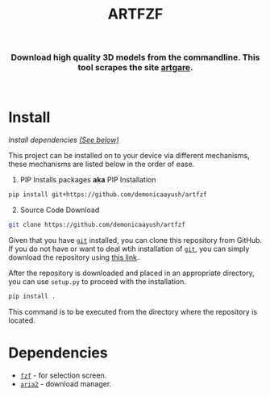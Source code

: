 <h1 align="center">
  ARTFZF
</h1>
<br>
<h3 align="center">
Download high quality 3D models from the commandline. This tool scrapes the site <a href="https://artgare.com">artgare</a>.
</h3>
<br>

# Install

<i>Install dependencies <a href="https://github.com/DemonicAayush/artfzf#dependencies">(See below)</a></i>

This project can be installed on to your device via different mechanisms, these mechanisms are listed below in the order of ease.

1. PIP Installs packages <b>aka</b> PIP Installation
```sh
pip install git+https://github.com/demonicaayush/artfzf
```

2. Source Code Download
```sh
git clone https://github.com/demonicaayush/artfzf
```
Given that you have [`git`](https://git-scm.com) installed, you can clone this repository from GitHub. If you do not have or want to deal wtih installation of [`git`](https://git-scm.com), you can simply download the repository using <a href="https://gitHub.com/DemonicAayush/artfzf/archive/refs/heads/master.zip">this link</a>.

After the repository is downloaded and placed in an appropriate directory, you can use `setup.py` to proceed with the installation.
```sh
pip install .
```
This command is to be executed from the directory where the repository is located.

# Dependencies
- [`fzf`](https://github.com/junegunn/fzf) - for selection screen.
- [`aria2`](https://github.com/aria2/aria2) - download manager.
